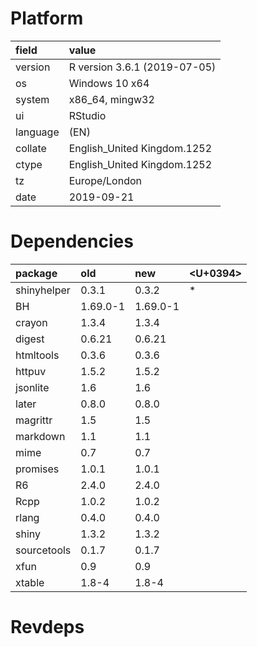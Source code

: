 # Platform

|field    |value                        |
|:--------|:----------------------------|
|version  |R version 3.6.1 (2019-07-05) |
|os       |Windows 10 x64               |
|system   |x86_64, mingw32              |
|ui       |RStudio                      |
|language |(EN)                         |
|collate  |English_United Kingdom.1252  |
|ctype    |English_United Kingdom.1252  |
|tz       |Europe/London                |
|date     |2019-09-21                   |

# Dependencies

|package     |old      |new      |<U+0394>  |
|:-----------|:--------|:--------|:--|
|shinyhelper |0.3.1    |0.3.2    |*  |
|BH          |1.69.0-1 |1.69.0-1 |   |
|crayon      |1.3.4    |1.3.4    |   |
|digest      |0.6.21   |0.6.21   |   |
|htmltools   |0.3.6    |0.3.6    |   |
|httpuv      |1.5.2    |1.5.2    |   |
|jsonlite    |1.6      |1.6      |   |
|later       |0.8.0    |0.8.0    |   |
|magrittr    |1.5      |1.5      |   |
|markdown    |1.1      |1.1      |   |
|mime        |0.7      |0.7      |   |
|promises    |1.0.1    |1.0.1    |   |
|R6          |2.4.0    |2.4.0    |   |
|Rcpp        |1.0.2    |1.0.2    |   |
|rlang       |0.4.0    |0.4.0    |   |
|shiny       |1.3.2    |1.3.2    |   |
|sourcetools |0.1.7    |0.1.7    |   |
|xfun        |0.9      |0.9      |   |
|xtable      |1.8-4    |1.8-4    |   |

# Revdeps

